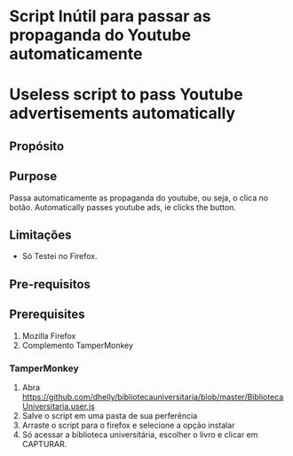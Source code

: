 # Script Inútil para passar as propaganda do Youtube automaticamente #
# Useless script to pass Youtube advertisements automatically #

## Propósito ##
## Purpose ##

Passa automaticamente as propaganda do youtube, ou seja, o clica no botão.
Automatically passes youtube ads, ie clicks the button.

## Limitações ##
- Só Testei no Firefox.

## Pre-requisitos ##
## Prerequisites ##
1. Mozilla Firefox
2. Complemento TamperMonkey


### TamperMonkey ###
1. Abra https://github.com/dhelly/bibliotecauniversitaria/blob/master/BibliotecaUniversitaria.user.js
2. Salve o script em uma pasta de sua perferência
3. Arraste o script para o firefox e selecione a opção instalar 
4. Só acessar a biblioteca universitária, escolher o livro e clicar em CAPTURAR.

[TamperMonkey]: https://addons.mozilla.org/pt-BR/firefox/addon/tampermonkey/
